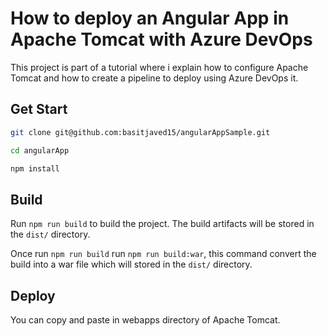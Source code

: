 # How to deploy an Angular App in Apache Tomcat with Azure DevOps 
This project is part of a tutorial where i explain how to configure Apache Tomcat and how to create a pipeline to deploy using Azure DevOps it.


## Get Start
```bash
git clone git@github.com:basitjaved15/angularAppSample.git

cd angularApp

npm install
```

## Build

Run `npm run build` to build the project. The build artifacts will be stored in the `dist/` directory.

Once run `npm run build` run `npm run build:war`, this command convert the build into a war file which will stored in the `dist/` directory.

## Deploy

You can copy and paste in webapps directory of Apache Tomcat.



